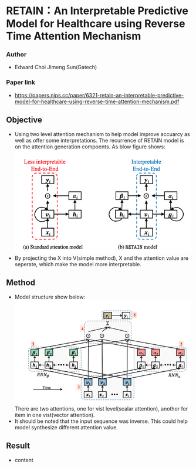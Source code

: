 # RETAIN：An Interpretable Predictive Model for Healthcare using Reverse Time Attention Mechanism

### Author
* Edward Choi Jimeng Sun(Gatech)

### Paper link
* https://papers.nips.cc/paper/6321-retain-an-interpretable-predictive-model-for-healthcare-using-reverse-time-attention-mechanism.pdf

## Objective
* Using two level attention mechanism to help model improve accuarcy as well as offer some interpretations. The recurrence of RETAIN
model is on the attention generation compoents. As blow figure shows:
![](https://github.com/trx14/paper-reading/blob/master/img/retain_1.png)
* By projecting the X into V(simple method), X and the attention value are seperate, which make the model more interpretable.

## Method
* Model structure show below:
![](https://github.com/trx14/paper-reading/blob/master/img/retain_2.png)
There are two attentions, one for vist level(scalar attention), anothor for item in one vist(vector attention).
* It should be noted that the input sequence was inverse. This could help model synthesize different attention value.

## Result
* content
